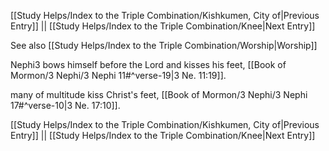 [[Study Helps/Index to the Triple Combination/Kishkumen, City of|Previous Entry]]  ||  [[Study Helps/Index to the Triple Combination/Knee|Next Entry]]

 See also [[Study Helps/Index to the Triple Combination/Worship|Worship]]

 Nephi3 bows himself before the Lord and kisses his feet, [[Book of Mormon/3 Nephi/3 Nephi 11#^verse-19|3 Ne. 11:19]].

 many of multitude kiss Christ's feet, [[Book of Mormon/3 Nephi/3 Nephi 17#^verse-10|3 Ne. 17:10]].

[[Study Helps/Index to the Triple Combination/Kishkumen, City of|Previous Entry]]  ||  [[Study Helps/Index to the Triple Combination/Knee|Next Entry]]